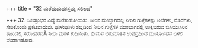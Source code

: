+++
title = "32 ಮರೆದುದುದಕಸ್ತಮ್ಭ ಸಲಿಲದ"

+++
32. ಜಲಸ್ತಂಭನ ವಿದ್ಯೆ ಮರೆತುಹೋಯಿತು. ನೀರಿನ ಮೇಲ್ಭಾಗದಲ್ಲಿ ನೀರಿನ ಗುಳ್ಳೆಗಳನ್ನು ಅಲೆಗಳು, ನೊರೆಗಳು, ಸೇರಿಕೊಂಡು ಪ್ರಕಟವಾದುವು. ಘುಳುಘುಳು ಶಬ್ದದಿಂದ ನೀರಿನ ಗುಳ್ಳೆಗಳ ಮುಂಭಾಗದಲ್ಲಿ ಉಕ್ಕಿಬರುವ ಬಿಸಿಯುಸಿರಿನ ಶಾಖದಲ್ಲಿ ಸರೋವರದÀ ನೀರು ಮರಳಿ ಕುದಿಯಿತು. ಭೀಮನ ಬಿರುಮಾತಿನ ಉಪದ್ರದಿಂದ ದುರ್ಯೋಧನ ಬಳಲಿ ಬೆಂಡಾಗಿಹೋದ.